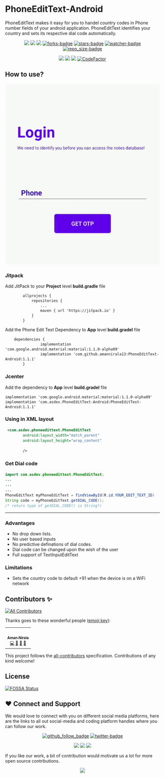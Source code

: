 # PhoneEditText-Android

PhoneEditText makes it easy for you to handel country codes in Phone number fields of your android application.
PhoneEditText identifies your country and sets its respective dial code automatically.

<p align="center">
<a href="https://jitpack.io/#amannirala13/PhoneEditText-Android"><img src="https://img.shields.io/jitpack/v/github/amannirala13/PhoneEditText-Android"></a>
<a href="https://github.com/amannirala13/PhoneEditText-Android/issues"><img src="https://img.shields.io/github/issues/amannirala13/PhoneEditText-Android"></a>
<a href="https://github.com/amannirala13/PhoneEditText-Android/pulls"><img src="https://img.shields.io/github/issues-pr/amannirala13/PhoneEditText-Android"></a>
<a href="https://github.com/amannirala13/PhoneEditText-Android/network/members"><img alt = "forks-badge" src="https://img.shields.io/github/forks/amannirala13/PhoneEditText-Android?color=blueviolet"></a>
<a href="https://github.com/amannirala13/PhoneEditText-Android/stargazers"><img alt = "stars-badge" src="https://img.shields.io/github/stars/amannirala13/PhoneEditText-Android?color=yellow"></a>
<a href="https://github.com/amannirala13/PhoneEditText-Android/watchers"><img alt="watcher-badge" src="https://img.shields.io/github/watchers/amannirala13/PhoneEditText-Android?color=teal"></a>
<a href="https://github.com/amannirala13/PhoneEditText-Android/archive/master.zip"><img alt = "repo_size-badge" src="https://img.shields.io/github/repo-size/amannirala13/PhoneEditText-Android"></a>
</p>

<p align="center">
<a href="https://app.fossa.com/reports/a1e8a7ce-7cf4-46fb-857b-54dc0288a448"><img src="https://img.shields.io/github/license/amannirala13/PhoneEditText-Android"></a>
<a href="https://app.fossa.com/projects/git%2Bgithub.com%2Famannirala13%2FPhoneEditText-Android?ref=badge_shield" alt="FOSSA Status"><img src="https://app.fossa.com/api/projects/git%2Bgithub.com%2Famannirala13%2FPhoneEditText-Android.svg?type=shield"/></a>
<a href="https://app.codacy.com/manual/asdevofficial/PhoneEditText-Android?utm_source=github.com&utm_medium=referral&utm_content=amannirala13/PhoneEditText-Android&utm_campaign=Badge_Grade_Dashboard"><img src="https://api.codacy.com/project/badge/Grade/0150f7558631449fa1e9e5b7f5b2bede"></a>
<a href="https://www.codefactor.io/repository/github/amannirala13/phoneedittext-android/overview/master"><img src="https://www.codefactor.io/repository/github/amannirala13/phoneedittext-android/badge/master" alt="CodeFactor" /></a>
</p>

## How to use?

![](demo.gif)

### Jitpack

Add JitPack to your **Project** level **build.gradle** file

    		allprojects {
    			repositories {
    				...
    				maven { url 'https://jitpack.io' }
    			}
    		}

Add the Phone Edit Text Dependency to **App** level **build.gradel** file

    	dependencies {
    				implementation 'com.google.android.material:material:1.1.0-alpha09'
    				implementation 'com.github.amannirala13:PhoneEditText-Android:1.1.1'
    		}

### Jcenter

Add the dependency to **App** level **build.gradel** file

    implementation 'com.google.android.material:material:1.1.0-alpha09'
    implementation 'com.asdev.PhoneEditText-Android:PhoneEditText-Android:1.1.1'

### Using in XML layout

```xml
 <com.asdev.phoneedittext.PhoneEditText
        android:layout_width="match_parent"
        android:layout_height="wrap_content"

        />
```

### Get Dial code

```java
import com.asdev.phoneedittext.PhoneEditText;
...
...
...
PhoneEditText myPhoneEditText = findViewById(R.id.YOUR_EDIT_TEXT_ID)
String code = myPhoneEditText.getDIAL_CODE();
/* return type of getDIAL_CODE() is String*/
```

---

### Advantages

- No drop down lists.
- No user based inputs
- No predictive definations of dial codes.
- Dial code can be changed upon the wish of the user
- Full support of TextInputEditText

### Limitations

- Sets the country code to default +91 when the device is on a WiFi network

## Contributors ✨

<!-- ALL-CONTRIBUTORS-BADGE:START - Do not remove or modify this section -->

[![All Contributors](https://img.shields.io/badge/all_contributors-1-orange.svg?style=flat-square)](#contributors-)

<!-- ALL-CONTRIBUTORS-BADGE:END -->

Thanks goes to these wonderful people ([emoji key](https://allcontributors.org/docs/en/emoji-key)):

<!-- ALL-CONTRIBUTORS-LIST:START - Do not remove or modify this section -->
<!-- prettier-ignore-start -->
<!-- markdownlint-disable -->
<table>
  <tr>
    <td align="center"><a href="https://amannirala.com/"><img src="https://avatars3.githubusercontent.com/u/35570939?v=4" width="100px;" alt=""/><br /><sub><b>Aman Nirala</b></sub></a><br /><a href="https://github.com/amannirala13/PhoneEditText-Android/commits?author=amannirala13" title="Code">💻</a> <a href="#design-amannirala13" title="Design">🎨</a> <a href="https://github.com/amannirala13/PhoneEditText-Android/commits?author=amannirala13" title="Documentation">📖</a> <a href="#ideas-amannirala13" title="Ideas, Planning, & Feedback">🤔</a></td>
  </tr>
</table>

<!-- markdownlint-enable -->
<!-- prettier-ignore-end -->

<!-- ALL-CONTRIBUTORS-LIST:END -->

This project follows the [all-contributors](https://github.com/all-contributors/all-contributors) specification. Contributions of any kind welcome!

## License

[![FOSSA Status](https://app.fossa.com/api/projects/git%2Bgithub.com%2Famannirala13%2FPhoneEditText-Android.svg?type=large)](https://app.fossa.com/projects/git%2Bgithub.com%2Famannirala13%2FPhoneEditText-Android?ref=badge_large)

## ❤ Connect and Support

We would love to connect with you on different social media platforms, here are the links to all out social-media and coding platform handles where you can follow our work.

<p align="center">
<a href="https://github.com/amannirala13?tab=followers"><img alt = "github_follow_badge" src="https://img.shields.io/github/followers/amannirala13?label=Follow&style=social"/></a>
<a href = "https://twitter.com/AmanNirala13"><img alt="twitter-badge" src="https://img.shields.io/twitter/follow/amannirala13?label=Follow%20us&style=social"/></a>
</p>

<p align="center">
<a href="https://www.facebook.com/amannirala13"><img src="https://img.shields.io/badge/Follow-Facebook-RoyalBlue"/></a>
<a href="https://www.linkedin.com/in/amannirala13"><img src="https://img.shields.io/badge/Follow-LinkedIn-Blue"/></a>
<a href="https://www.researchgate.net/profile/Aman_Nirala"><img src="https://img.shields.io/badge/Follow-Research Gate-DeepSkyBlue"/></a>
</p>

If you like our work, a bit of contribution would motivate us a lot for more open source contributions.

<p align="center">
<a href="https://www.paypal.me/amannirala13"><img src="https://img.shields.io/badge/Donate-Paypal-blue?style=for-the-badge"></a>
</p>
